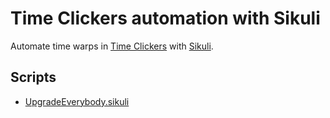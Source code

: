 # Time Clickers automation with Sikuli

Automate time warps in [Time Clickers](http://store.steampowered.com/app/385770/) with [Sikuli](http://www.sikuli.org/).

## Scripts

* [UpgradeEverybody.sikuli](https://rawgit.com/chicks-net/time_clickers_sikuli/master/UpgradeEverybody.sikuli/UpgradeEverybody.html)
